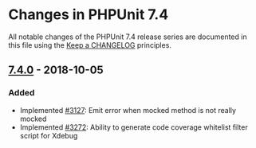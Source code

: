 # Changes in PHPUnit 7.4

All notable changes of the PHPUnit 7.4 release series are documented in this file using the [Keep a CHANGELOG](http://keepachangelog.com/) principles.

## [7.4.0] - 2018-10-05

### Added

* Implemented [#3127](https://github.com/sebastianbergmann/phpunit/issues/3127): Emit error when mocked method is not really mocked
* Implemented [#3272](https://github.com/sebastianbergmann/phpunit/issues/3272): Ability to generate code coverage whitelist filter script for Xdebug

[7.4.0]: https://github.com/sebastianbergmann/phpunit/compare/7.3...7.4.0

